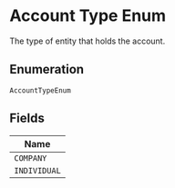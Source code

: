 
# Account Type Enum

The type of entity that holds the account.

## Enumeration

`AccountTypeEnum`

## Fields

| Name |
|  --- |
| `COMPANY` |
| `INDIVIDUAL` |

